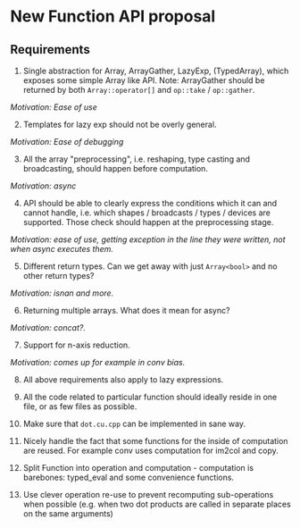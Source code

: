 # New Function API proposal

## Requirements

1. Single abstraction for Array, ArrayGather, LazyExp, (TypedArray), which exposes some simple Array like API. Note: ArrayGather should be returned by both `Array::operator[]` and `op::take` / `op::gather`.

*Motivation: Ease of use*

2. Templates for lazy exp should not be overly general.

*Motivation: Ease of debugging*

3. All the array "preprocessing", i.e. reshaping, type casting and broadcasting, should happen before computation.

*Motivation: async*

4. API should be able to clearly express the conditions which it can and cannot handle, i.e. which shapes / broadcasts / types / devices are supported. Those check should happen at the preprocessing stage.

*Motivation: ease of use, getting exception in the line they were written, not when async executes them.*

5. Different return types. Can we get away with just `Array<bool>` and no other return types?

*Motivation: isnan and more.*

6. Returning multiple arrays. What does it mean for async?

*Motivation: concat?.*

7. Support for n-axis reduction.

*Motivation: comes up for example in conv bias.*

8. All above requirements also apply to lazy expressions.

9. All the code related to particular function should ideally reside in one file, or as few files as possible.

10. Make sure that `dot.cu.cpp` can be implemented in sane way.

11. Nicely handle the fact that some functions for the inside of computation are reused. For example conv uses computation for im2col and copy.

12. Split Function into operation and computation - computation is barebones: typed_eval and some convenience functions.

13. Use clever operation re-use to prevent recomputing sub-operations when possible (e.g. when two dot products are called in separate places on the same arguments)
